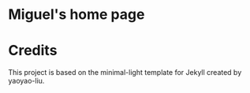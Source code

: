 # Miguel's home page

# Credits

This project is based on the minimal-light template for Jekyll created by yaoyao-liu.
